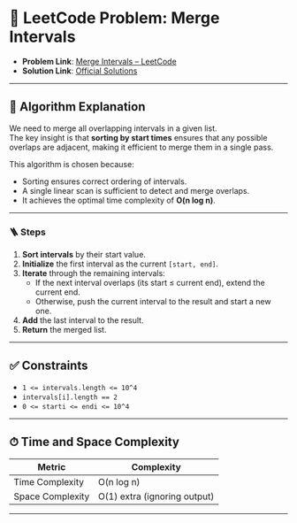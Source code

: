 # 🧩 LeetCode Problem: Merge Intervals

- **Problem Link**: [Merge Intervals – LeetCode](https://leetcode.com/problems/merge-intervals/)
- **Solution Link**: [Official Solutions](https://leetcode.com/problems/merge-intervals/solutions/)

---

## 🧠 Algorithm Explanation

We need to merge all overlapping intervals in a given list.  
The key insight is that **sorting by start times** ensures that any possible overlaps are adjacent, making it efficient to merge them in a single pass.  

This algorithm is chosen because:

- Sorting ensures correct ordering of intervals.
- A single linear scan is sufficient to detect and merge overlaps.
- It achieves the optimal time complexity of **O(n log n)**.

---

### 🪜 Steps

1. **Sort intervals** by their start value.  
2. **Initialize** the first interval as the current `[start, end]`.  
3. **Iterate** through the remaining intervals:
   - If the next interval overlaps (its start ≤ current end), extend the current end.
   - Otherwise, push the current interval to the result and start a new one.  
4. **Add** the last interval to the result.  
5. **Return** the merged list.  

---

## ✅ Constraints

- `1 <= intervals.length <= 10^4`  
- `intervals[i].length == 2`  
- `0 <= starti <= endi <= 10^4`  

---

## ⏱ Time and Space Complexity

| Metric            | Complexity |
|-------------------|------------|
| Time Complexity   | O(n log n) |
| Space Complexity  | O(1) extra (ignoring output) |

---
